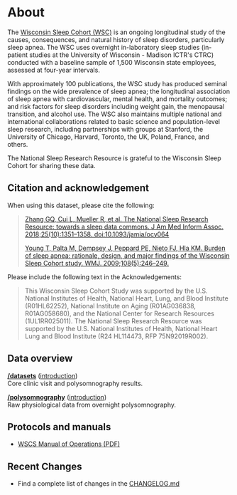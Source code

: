 # About

The [Wisconsin Sleep Cohort (WSC)](https://pophealth.wisc.edu/research/the-wisconsin-sleep-cohort/) is an ongoing longitudinal study of the causes, consequences, and natural history of sleep disorders, particularly sleep apnea. The WSC uses overnight in-laboratory sleep studies (in-patient studies at the University of Wisconsin - Madison ICTR's CTRC) conducted with a baseline sample of 1,500 Wisconsin state employees, assessed at four-year intervals.

With approximately 100 publications, the WSC study has produced seminal findings on the wide prevalence of sleep apnea; the longitudinal association of sleep apnea with cardiovascular, mental health, and mortality outcomes; and risk factors for sleep disorders including weight gain, the menopausal transition, and alcohol use. The WSC also maintains multiple national and international collaborations related to basic science and population-level sleep research, including partnerships with groups at Stanford, the University of Chicago, Harvard, Toronto, the UK, Poland, France, and others.

The National Sleep Research Resource is grateful to the Wisconsin Sleep Cohort for sharing these data.

## Citation and acknowledgement

When using this dataset, please cite the following:

> [Zhang GQ, Cui L, Mueller R, et al. The National Sleep Research Resource: towards a sleep data commons. J Am Med Inform Assoc. 2018;25(10):1351–1358. doi:10.1093/jamia/ocy064](https://pubmed.ncbi.nlm.nih.gov/29860441/)
>
> [Young T, Palta M, Dempsey J, Peppard PE, Nieto FJ, Hla KM. Burden of sleep apnea: rationale, design, and major findings of the Wisconsin Sleep Cohort study. WMJ. 2009;108(5):246–249.](https://pubmed.ncbi.nlm.nih.gov/19743755/)

Please include the following text in the Acknowledgements:

> This Wisconsin Sleep Cohort Study was supported by the U.S. National Institutes of Health, National Heart, Lung, and Blood Institute (R01HL62252), National Institute on Aging (R01AG036838, R01AG058680), and the National Center for Research Resources (1UL1RR025011). The National Sleep Research Resource was supported by the U.S. National Institutes of Health, National Heart Lung and Blood Institute (R24 HL114473, RFP 75N92019R002).

## Data overview

**[/datasets](:files_path:/datasets)** ([introduction](:pages_path:/dataset-introduction.md)) <br/> Core clinic visit and polysomnography results.

**[/polysomnography](:files_path:/polysomnography)** ([introduction](:pages_path:/polysomnography-introduction.md))<br/> Raw physiological data from overnight polysomnography.

## Protocols and manuals

- [WSCS Manual of Operations (PDF)](:files_path:/documentation/WSCS_Manual_of_Operations.pdf)

## Recent Changes

- Find a complete list of changes in the [CHANGELOG.md](:pages_path:/CHANGELOG.md)
